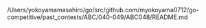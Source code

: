 /Users/yokoyamamasahiro/go/src/github.com/myokoyama0712/go-competitive/past_contests/ABC/040-049/ABC048/README.md
